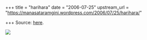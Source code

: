 +++
title = "harihara"
date = "2006-07-25"
upstream_url = "https://manasataramgini.wordpress.com/2006/07/25/harihara/"

+++
Source: [here](https://manasataramgini.wordpress.com/2006/07/25/harihara/).



[![](https://i2.wp.com/photos1.blogger.com/blogger/2010/410/320/harihara_ruins.png)](http://photos1.blogger.com/blogger/2010/410/1600/harihara_ruins.png)

